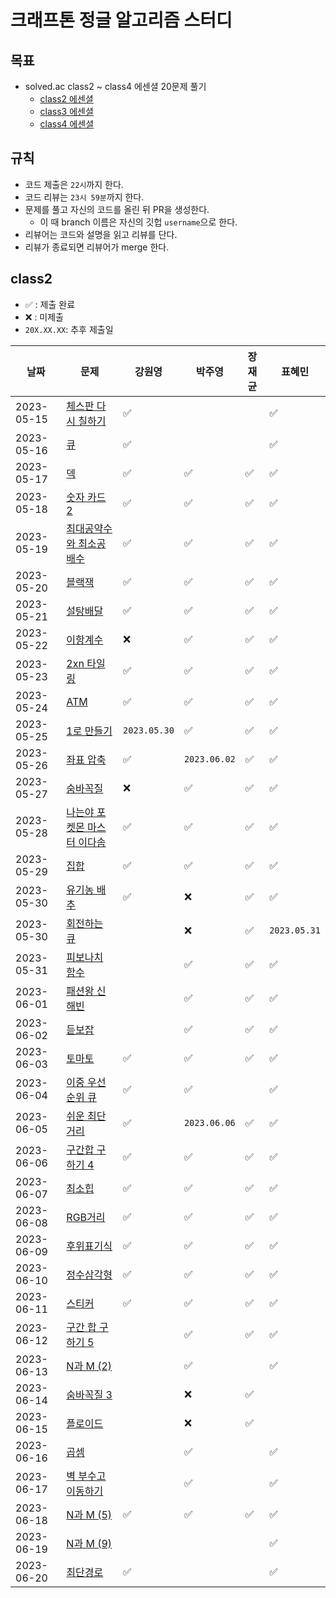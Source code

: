 # 크래프톤 정글 알고리즘 스터디

## 목표

- solved.ac class2 ~ class4 에센셜 20문제 풀기
  - [class2 에센셜](https://solved.ac/class/2e)
  - [class3 에센셜](https://solved.ac/class/3e)
  - [class4 에센셜](https://solved.ac/class/4e)

## 규칙

- 코드 제출은 `22시`까지 한다.
- 코드 리뷰는 `23시 59분`까지 한다.
- 문제를 풀고 자신의 코드를 올린 뒤 PR을 생성한다.
  - 이 때 branch 이름은 자신의 깃헙 `username`으로 한다.
- 리뷰어는 코드와 설명을 읽고 리뷰를 단다.
- 리뷰가 종료되면 리뷰어가 merge 한다.

## class2

- ✅ : 제출 완료
- ❌ : 미제출
- `20X.XX.XX`: 추후 제출일

| 날짜       | 문제                                                                | 강원영       | 박주영       | 장재균 | 표혜민       |
| ---------- | ------------------------------------------------------------------- | ------------ | ------------ | ------ | ------------ |
| 2023-05-15 | [체스판 다시 칠하기](https://www.acmicpc.net/problem/1018)          | ✅           |              |        | ✅           |
| 2023-05-16 | [큐](https://www.acmicpc.net/problem/10845)                         | ✅           |              |        | ✅           |
| 2023-05-17 | [덱](https://www.acmicpc.net/problem/10866)                         | ✅           | ✅           | ✅     | ✅           |
| 2023-05-18 | [숫자 카드 2](https://www.acmicpc.net/problem/10816)                | ✅           | ✅           | ✅     | ✅           |
| 2023-05-19 | [최대공약수와 최소공배수](https://www.acmicpc.net/problem/2609)     | ✅           | ✅           | ✅     | ✅           |
| 2023-05-20 | [블랙잭](https://www.acmicpc.net/problem/2798)                      | ✅           | ✅           | ✅     | ✅           |
| 2023-05-21 | [설탕배달](https://www.acmicpc.net/problem/2839)                    | ✅           | ✅           | ✅     | ✅           |
| 2023-05-22 | [이항계수](https://www.acmicpc.net/problem/11050)                   | ❌           | ✅           | ✅     | ✅           |
| 2023-05-23 | [2xn 타일링](https://www.acmicpc.net/problem/11726)                 | ✅           | ✅           | ✅     | ✅           |
| 2023-05-24 | [ATM](https://www.acmicpc.net/problem/11399)                        | ✅           | ✅           | ✅     | ✅           |
| 2023-05-25 | [1로 만들기](https://www.acmicpc.net/problem/1463)                  | `2023.05.30` | ✅           | ✅     | ✅           |
| 2023-05-26 | [좌표 압축](https://www.acmicpc.net/problem/18870)                  | ✅           | `2023.06.02` | ✅     | ✅           |
| 2023-05-27 | [숨바꼭질](https://www.acmicpc.net/problem/1697)                    | ❌           | ✅           | ✅     | ✅           |
| 2023-05-28 | [나는야 포켓몬 마스터 이다솜](https://www.acmicpc.net/problem/1620)     | ✅           | ✅        | ✅     | ✅           |
| 2023-05-29 | [집합](https://www.acmicpc.net/problem/11723)                       | ✅           | ✅           | ✅     | ✅           |
| 2023-05-30 | [유기농 배추](https://www.acmicpc.net/problem/1012)                 | ✅           | ❌           | ✅     | ✅           |
| 2023-05-30 | [회전하는 큐](https://www.acmicpc.net/problem/1021)                 |              | ❌           | ✅     | `2023.05.31` |
| 2023-05-31 | [피보나치 함수](https://www.acmicpc.net/problem/1003)               |              | ✅           | ✅     | ✅           |
| 2023-06-01 | [패션왕 신해빈](https://www.acmicpc.net/problem/9375)               |              | ✅           | ✅     | ✅           |
| 2023-06-02 | [듣보잡](https://www.acmicpc.net/problem/1764)                      |              | ✅           | ✅     | ✅           |
| 2023-06-03 | [토마토](https://www.acmicpc.net/problem/7576)                      | ✅           | ✅           | ✅     | ✅           |
| 2023-06-04 | [이중 우선순위 큐](https://www.acmicpc.net/problem/7662)            | ✅           | ✅           |        | ✅           |
| 2023-06-05 | [쉬운 최단거리](https://www.acmicpc.net/problem/14940)              | ✅           | `2023.06.06` | ✅     | ✅           |
| 2023-06-06 | [구간합 구하기 4](https://www.acmicpc.net/problem/11659)            | ✅           | ✅           | ✅     | ✅           |
| 2023-06-07 | [최소힙 ](https://www.acmicpc.net/problem/1927)                     | ✅           | ✅           | ✅     | ✅           |
| 2023-06-08 | [RGB거리](https://www.acmicpc.net/problem/1149)                     | ✅           | ✅           | ✅     | ✅           |
| 2023-06-09 | [후위표기식](https://www.acmicpc.net/problem/1918)                  | ✅           | ✅           | ✅     | ✅           |
| 2023-06-10 | [정수삼각형](https://www.acmicpc.net/problem/1932)                  | ✅           | ✅           | ✅     | ✅           |
| 2023-06-11 | [스티커](https://www.acmicpc.net/problem/1932)                      | ✅           | ✅           | ✅     | ✅           |
| 2023-06-12 | [구간 합 구하기 5](https://www.acmicpc.net/problem/11660)           |              |   ✅           |   ✅    |     ✅  |
| 2023-06-13 | [N과 M (2)](https://www.acmicpc.net/problem/15650)                  |              |  ✅            |        | ✅           |
| 2023-06-14 | [숨바꼭질 3](https://www.acmicpc.net/problem/13549)                 |              |    ❌          | ✅     |              |
| 2023-06-15 | [플로이드](https://www.acmicpc.net/problem/11404)                   |              |     ❌         | ✅     |              |
| 2023-06-16 | [곱셈](https://www.acmicpc.net/problem/1629)                        |              |   ✅           |        | ✅           |
| 2023-06-17 | [벽 부수고 이동하기](https://www.acmicpc.net/problem/2206)          |              |    ✅          |                  | ✅  |
| 2023-06-18 | [N과 M (5)](https://www.acmicpc.net/problem/15654)                  | ✅           | ✅           | ✅           | ✅  |
| 2023-06-19 | [N과 M (9)](https://www.acmicpc.net/problem/15654)                  |              |              |                   | ✅  |
| 2023-06-20 | [최단경로](https://www.acmicpc.net/problem/1753)                    | ✅           |              |                   | ✅  |
